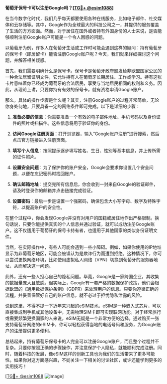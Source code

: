 **葡萄牙保号卡可以注册Google吗？[[TG💪+ @esim1088](https://t.me/s/esim1088)]**

在当今数字化时代，我们几乎每天都要使用各种在线服务，比如电子邮件、社交媒体和云存储等。其中，Google作为全球最大的科技公司之一，其提供的服务覆盖了生活的方方面面。然而，对于居住在国外或者持有外国身份的人士来说，是否能够顺利注册Google账户可能是一个令人困惑的问题。

以葡萄牙为例，许多人在葡萄牙生活或工作时可能会遇到这样的疑问：持有葡萄牙的保号卡（即居留卡）能否注册Google账户呢？今天，我们就来详细探讨这个问题，并解答相关疑惑。

首先，我们需要明确什么是保号卡。保号卡是葡萄牙政府颁发给非欧盟国家公民的一种合法居留证明文件，它允许持有人在葡萄牙长期居住、工作或学习。持有这张卡片意味着你已经成为葡萄牙的合法居民，享受与当地居民相同的权利和义务。因此，从理论上讲，只要你持有有效的保号卡，就有资格申请Google账户。

那么，具体的操作步骤是什么呢？其实，注册Google账户的过程非常简单，无论你身处何地，只要具备一定的网络条件即可完成。以下是详细的步骤：

1. **准备必要的信息**：你需要准备一个有效的电子邮件地址、手机号码以及身份证件的照片或扫描件。这些信息将用于验证你的身份。

2. **访问Google注册页面**：打开浏览器，输入“Google账户注册”进行搜索，然后点击官方链接进入注册页面。

3. **填写个人信息**：按照提示逐步填写姓名、生日、性别等基本信息，并上传所需的证件照片。

4. **设置安全问题**：为了保护你的账户安全，Google会要求你设置几个安全问题，以便在忘记密码时找回账户。

5. **确认邮箱地址**：提交完所有信息后，你会收到一封来自Google的验证邮件，请及时登录你的邮箱并点击链接完成验证。

6. **设置密码**：最后一步是设置一个强密码，确保包含大小写字母、数字及特殊字符，以提高账户的安全性。

在整个过程中，你会发现Google并没有对用户的国籍或居住地作出严格限制。换句话说，只要你能提供真实的个人信息并通过验证，就可以成功注册Google账户。这不仅适用于葡萄牙的保号卡持有者，也适用于其他国家的类似身份证明文件。

当然，在实际操作中，有些人可能会遇到一些小障碍。例如，如果你使用的IP地址显示为非葡萄牙地区，可能会被误认为是欺诈行为而遭到拒绝。这种情况下，你可以尝试更换网络环境，比如使用虚拟私人网络（VPN）切换到葡萄牙的服务器地址，从而解决这一问题。

此外，还有一些人担心自己的隐私问题。毕竟，Google是一家跨国企业，其收集的数据量庞大且敏感。但实际上，Google有一套严格的数据保护政策，他们会根据欧盟的《通用数据保护条例》（GDPR）来处理用户的信息。只要你遵循正确的流程，并妥善保管好自己的账户信息，就不必过于担忧隐私泄露的风险。

说到这里，不得不提一下近年来兴起的eSIM技术。eSIM是一种嵌入式芯片，可以直接集成到手机或其他设备中，无需物理SIM卡即可实现联网功能。对于经常旅行或需要频繁更换国家的人来说，eSIM无疑是一个非常方便的选择。通过购买一张支持葡萄牙网络的eSIM卡，你可以轻松获得当地的电话号码和服务，为Google账户的注册提供更多便利。

总结起来，持有葡萄牙保号卡的人完全可以注册Google账户，而且整个过程并不复杂。只要你按照正确的步骤操作，并注意保护个人隐私，就能顺利完成注册。同时，随着科技的发展，像eSIM这样的创新工具也为我们的生活带来了更多可能性。如果你对这方面感兴趣，不妨关注一下相关的讨论社区，或许还能学到更多的实用技巧！

[[TG💪+ @esim1088](https://t.me/s/esim1088) ![Image](https://i.postimg.cc/4NQfJmqS/Snipaste-2025-05-13-00-14-12.png)]